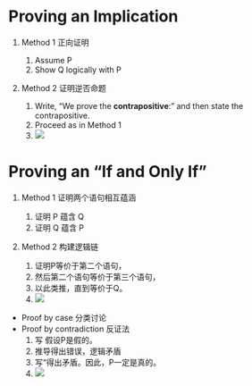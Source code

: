 # Proving an Implication
1. Method 1 正向证明
	1. Assume P
	2. Show Q logically with P

2. Method 2 证明逆否命题
	1. Write, “We prove the **contrapositive**:” and then state the contrapositive.
	2. Proceed as in Method 1
	3. ![](https://s2.loli.net/2022/03/28/x6RUnPLKTEsyXl4.png)


# Proving an “If and Only If”
1. Method 1 证明两个语句相互蕴涵
	1. 证明 P 蕴含 Q
	2. 证明 Q 蕴含 P

2. Method 2 构建逻辑链
	1. 证明P等价于第二个语句，
	2. 然后第二个语句等价于第三个语句，
	3. 以此类推，直到等价于Q。
	4. ![](https://s2.loli.net/2022/03/28/IYwDVHkvyhzAS51.png)

- Proof by case 分类讨论
- Proof by contradiction 反证法
	1. 写 假设P是假的。
	2. 推导得出错误，逻辑矛盾
	3. 写“得出矛盾。因此，P一定是真的。
	4. ![](https://s2.loli.net/2022/03/28/7c6Q8CvxXKu9woz.png)
